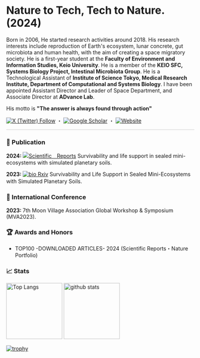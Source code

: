 # Nature to Tech, Tech to Nature. (2024)
Born in 2006, He started research activities around 2018. His research interests include reproduction of Earth's ecosystem, lunar concrete, gut microbiota and human health, with the aim of creating a space migratory society. He is a first-year student at the <strong>Faculty of Environment and Information Studies, Keio University</strong>. He is a member of the <strong>KEIO SFC, Systems Biology Project, Intestinal Microbiota Group</strong>. He is a Technological Assistant of <strong>Institute of Science Tokyo, Medical Research Institute, Department of Computational and Systems Biology</strong>. I have been appointed Assistant Director and Leader of Space Department, and Associate Director at <strong>ADvance Lab</strong>. 
<p>​His motto is <strong>"The answer is always found through action"</strong></p>
<space>

[![X (Twitter) Follow](https://img.shields.io/twitter/follow/rhizobium_st?style=social)](https://x.com/rhizobium_st) ・
[![Google Scholar](https://img.shields.io/badge/Google%20Scholar-Scholar-blue)](https://scholar.google.co.jp/citations?user=13x6x4sAAAAJ&hl=ja) ・
[![Website](https://img.shields.io/badge/Weebly%20-Website-Pink)](https://tsubasato.weebly.com)  

<hr style="border: none; height: 1px; background-color: #ccc;">

<h3>📃 Publication</h3> 
 
<strong>2024: </strong>[![Scientific　Reports](https://img.shields.io/badge/筆頭論文-SciRep-orange)](https://doi.org/10.1038/s41598-024-75328-x) Survivability and life support in sealed mini-ecosystems with simulated planetary soils.

<strong>2023: </strong>[![bio Rxiv](https://img.shields.io/badge/筆頭論文-bioRxiv-white)](https://doi.org/10.1101/2023.11.02.565408) ​Survivability and Life Support in Sealed Mini-Ecosystems with Simulated Planetary Soils.
　

 
<h3>🪺 International Conference</h3>

<strong>2023: </strong> 7th Moon Village Association Global Workshop & Symposium (MVA2023).


 
<h3>🏆 Awards and Honors</h3>

- TOP100 -DOWNLOADED ARTICLES- 2024 (Scientific Reports・Nature Portfolio)



<h3>📈 Stats</h3>

<p align="left"> 
  <img alt="Top Langs" height="150px" src="https://github-readme-stats.vercel.app/api/top-langs/?username=Rhizobium-gits&layout=compact&show_icons=true" />
  <img alt="github stats" height="150px" src="https://github-readme-stats.vercel.app/api?username=Rhizobium-gits" />
</p>
  
[![trophy](https://github-profile-trophy.vercel.app/?username=tsuki-lab&margin-w=5)](https://github.com/Rhizobium-gits/)
